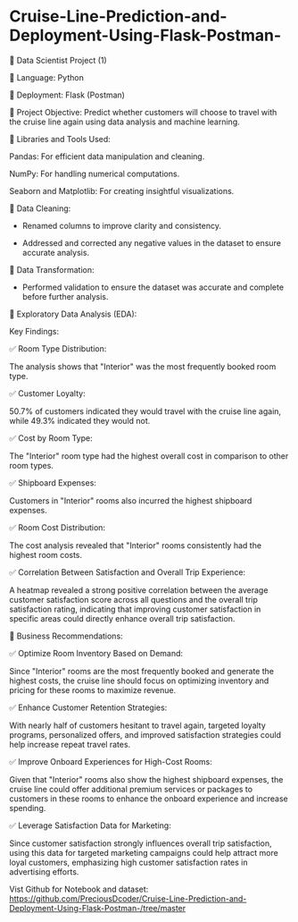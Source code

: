 # Cruise-Line-Prediction-and-Deployment-Using-Flask-Postman-

 🩻 Data Scientist Project (1)



🔴 Language: Python

🔴 Deployment: Flask (Postman)

🔴 Project Objective: Predict whether customers will choose to travel with the cruise line again using data analysis and machine learning.



🔴 Libraries and Tools Used:

Pandas: For efficient data manipulation and cleaning.

NumPy: For handling numerical computations.

Seaborn and Matplotlib: For creating insightful visualizations.



🔴 Data Cleaning:

- Renamed columns to improve clarity and consistency.

- Addressed and corrected any negative values in the dataset to ensure accurate analysis.



🔴 Data Transformation:

- Performed validation to ensure the dataset was accurate and complete before further analysis.



🔴 Exploratory Data Analysis (EDA):

Key Findings:



✅ Room Type Distribution:

The analysis shows that "Interior" was the most frequently booked room type.



✅ Customer Loyalty:

50.7% of customers indicated they would travel with the cruise line again, while 49.3% indicated they would not.



✅ Cost by Room Type:

The "Interior" room type had the highest overall cost in comparison to other room types.



✅ Shipboard Expenses:

Customers in "Interior" rooms also incurred the highest shipboard expenses.



✅ Room Cost Distribution:

The cost analysis revealed that "Interior" rooms consistently had the highest room costs.



✅ Correlation Between Satisfaction and Overall Trip Experience:

A heatmap revealed a strong positive correlation between the average customer satisfaction score across all questions and the overall trip satisfaction rating, indicating that improving customer satisfaction in specific areas could directly enhance overall trip satisfaction.



🩻 Business Recommendations:



✅ Optimize Room Inventory Based on Demand:

Since "Interior" rooms are the most frequently booked and generate the highest costs, the cruise line should focus on optimizing inventory and pricing for these rooms to maximize revenue.



✅ Enhance Customer Retention Strategies:

With nearly half of customers hesitant to travel again, targeted loyalty programs, personalized offers, and improved satisfaction strategies could help increase repeat travel rates.



✅ Improve Onboard Experiences for High-Cost Rooms:

Given that "Interior" rooms also show the highest shipboard expenses, the cruise line could offer additional premium services or packages to customers in these rooms to enhance the onboard experience and increase spending.



✅ Leverage Satisfaction Data for Marketing:

Since customer satisfaction strongly influences overall trip satisfaction, using this data for targeted marketing campaigns could help attract more loyal customers, emphasizing high customer satisfaction rates in advertising efforts.



Vist Github for Notebook and dataset: https://github.com/PreciousDcoder/Cruise-Line-Prediction-and-Deployment-Using-Flask-Postman-/tree/master
